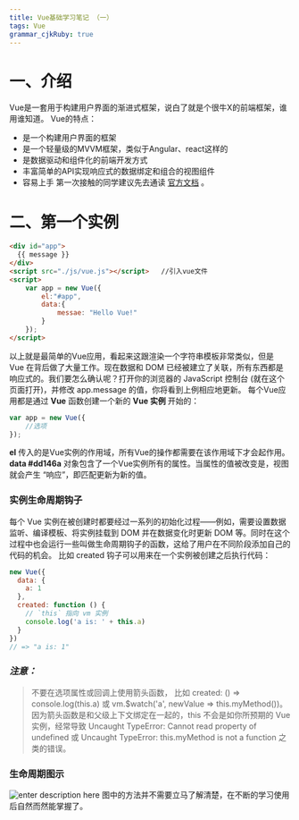 ```yaml
---
title: Vue基础学习笔记 （一）
tags: Vue
grammar_cjkRuby: true
---
```



# 一、介绍
Vue是一套用于构建用户界面的渐进式框架，说白了就是个很牛X的前端框架，谁用谁知道。
Vue的特点：

 - 是一个构建用户界面的框架
 - 是一个轻量级的MVVM框架，类似于Angular、react这样的
 - 是数据驱动和组件化的前端开发方式
 - 丰富简单的API实现响应式的数据绑定和组合的视图组件
 - 容易上手
第一次接触的同学建议先去通读  [官方文档](https://cn.vuejs.org/) 。

# 二、第一个实例

``` html
<div id="app">
  {{ message }}
</div>
<script src="./js/vue.js"></script>   //引入vue文件
<script>
	var app = new Vue({
		el:"#app",
		data:{
			messae: "Hello Vue!"
		}
	});
</script>
```
以上就是最简单的Vue应用，看起来这跟渲染一个字符串模板非常类似，但是 Vue 在背后做了大量工作。现在数据和 DOM 已经被建立了关联，所有东西都是响应式的。我们要怎么确认呢？打开你的浏览器的 JavaScript 控制台 (就在这个页面打开)，并修改 app.message 的值，你将看到上例相应地更新。
每个Vue应用都是通过 **Vue**  函数创建一个新的 **Vue 实例** 开始的：

``` js
var app = new Vue({ 
	//选项
});
```
**el** 传入的是Vue实例的作用域，所有Vue的操作都需要在该作用域下才会起作用。
**data #dd146a**  对象包含了一个Vue实例所有的属性。当属性的值被改变是，视图就会产生 “响应”，即匹配更新为新的值。

### 实例生命周期钩子
每个 Vue 实例在被创建时都要经过一系列的初始化过程——例如，需要设置数据监听、编译模板、将实例挂载到 DOM 并在数据变化时更新 DOM 等。同时在这个过程中也会运行一些叫做生命周期钩子的函数，这给了用户在不同阶段添加自己的代码的机会。
比如 created 钩子可以用来在一个实例被创建之后执行代码：

``` js
new Vue({
  data: {
    a: 1
  },
  created: function () {
    // `this` 指向 vm 实例
    console.log('a is: ' + this.a)
  }
})
// => "a is: 1"
```
### ***注意：***

 > 不要在选项属性或回调上使用箭头函数，
 > 比如 created: () => console.log(this.a) 或 vm.$watch('a', newValue => this.myMethod())。
 > 因为箭头函数是和父级上下文绑定在一起的，this 不会是如你所预期的 Vue 实例，经常导致 
 > Uncaught TypeError: Cannot read property of undefined 或
 > Uncaught TypeError: this.myMethod is not a function 之类的错误。
 
 ### 生命周期图示
 ![enter description here](https://cn.vuejs.org/images/lifecycle.png)
 图中的方法并不需要立马了解清楚，在不断的学习使用后自然而然能掌握了。
 
 
 


